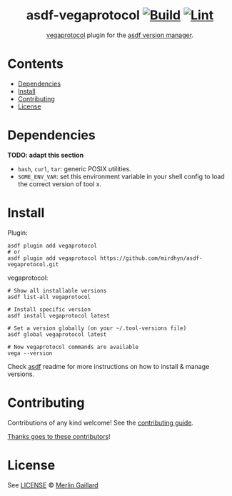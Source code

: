 <div align="center">

# asdf-vegaprotocol [![Build](https://github.com/mirdhyn/asdf-vegaprotocol/actions/workflows/build.yml/badge.svg)](https://github.com/mirdhyn/asdf-vegaprotocol/actions/workflows/build.yml) [![Lint](https://github.com/mirdhyn/asdf-vegaprotocol/actions/workflows/lint.yml/badge.svg)](https://github.com/mirdhyn/asdf-vegaprotocol/actions/workflows/lint.yml)


[vegaprotocol](https://github.com/vegaprotocol/vega) plugin for the [asdf version manager](https://asdf-vm.com).

</div>

# Contents

- [Dependencies](#dependencies)
- [Install](#install)
- [Contributing](#contributing)
- [License](#license)

# Dependencies

**TODO: adapt this section**

- `bash`, `curl`, `tar`: generic POSIX utilities.
- `SOME_ENV_VAR`: set this environment variable in your shell config to load the correct version of tool x.

# Install

Plugin:

```shell
asdf plugin add vegaprotocol
# or
asdf plugin add vegaprotocol https://github.com/mirdhyn/asdf-vegaprotocol.git
```

vegaprotocol:

```shell
# Show all installable versions
asdf list-all vegaprotocol

# Install specific version
asdf install vegaprotocol latest

# Set a version globally (on your ~/.tool-versions file)
asdf global vegaprotocol latest

# Now vegaprotocol commands are available
vega --version
```

Check [asdf](https://github.com/asdf-vm/asdf) readme for more instructions on how to
install & manage versions.

# Contributing

Contributions of any kind welcome! See the [contributing guide](contributing.md).

[Thanks goes to these contributors](https://github.com/mirdhyn/asdf-vegaprotocol/graphs/contributors)!

# License

See [LICENSE](LICENSE) © [Merlin Gaillard](https://github.com/mirdhyn/)
